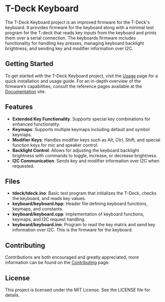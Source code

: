 # T-Deck Keyboard

The T-Deck Keyboard project is an improved firmware for the T-Deck's keyboard. It provides firmware for the keyboard along with a minimal test program for the T-deck that reads key inputs from the keyboard and prints them over a serial connection. The keyboards firmware includes functionality for handling key presses, managing keyboard backlight brightness, and sending key and modifier information over I2C.

## Getting Started

To get started with the T-Deck Keyboard project, visit the [Usage](usage.md) page for a quick installation and usage guide. For an in-depth overview of the firmware’s capabilities, consult the reference pages available at the [Documentation](https://hreikin.co.uk/tdeck-keyboard) site.

## Features

- **Extended Key Functionality**: Supports special key combinations for enhanced functionality.
- **Keymaps**: Supports multiple keymaps including default and symbol keymaps.
- **Modifier Keys**: Handles modifier keys such as Alt, Ctrl, Shift, and special function keys for mic and speaker control.
- **Backlight Control**: Allows for adjusting the keyboard backlight brightness with commands to toggle, increase, or decrease brightness.
- **I2C Communication**: Sends key and modifier information over I2C when requested.

## Files

- **tdeck/tdeck.ino**: Basic test program that initializes the T-Deck, checks the keyboard, and reads key values.
- **keyboard/keyboard.hpp**: Header file defining keyboard functions, keymaps, and constants.
- **keyboard/keyboard.cpp**: Implementation of keyboard functions, keymaps, and I2C request handling.
- **keyboard/keyboard.ino**: Program to read the key matrix and send key information over I2C. This is the firmware for the keyboard.

## Contributing

Contributions are both encouraged and greatly appreciated, more information can be found on the [Contributing](CONTRIBUTING.md) page.

## License

This project is licensed under the MIT License. See the LICENSE file for details.